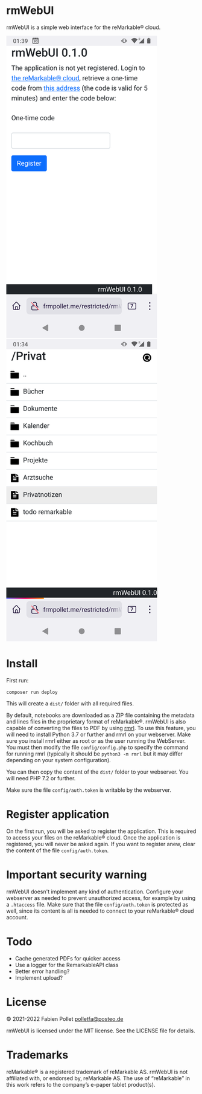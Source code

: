 # rmWebUI

rmWebUI is a simple web interface for the reMarkable&reg; cloud.

![register](./screenshot-register.png)
![list](./screenshot-list.png)

# Install

First run:

```
composer run deploy
```

This will create a `dist/` folder with all required files.

By default, notebooks are downloaded as a ZIP file containing the metadata and lines files in the proprietary format of reMarkable&reg;. rmWebUI is also capable of converting the files to PDF by using [rmrl](https://github.com/rschroll/rmrl). To use this feature, you will need to install Python 3.7 or further and rmrl on your webserver. Make sure you install rmrl either as root or as the user running the WebServer. You must then modify the file `config/config.php` to specify the command for running rmrl (typically it should be `python3 -m rmrl` but it may differ depending on your system configuration).

You can then copy the content of the `dist/` folder to your webserver. You will need PHP 7.2 or further.

Make sure the file `config/auth.token` is writable by the webserver.

# Register application

On the first run, you will be asked to register the application. This is required to access your files on the reMarkable&reg; cloud. Once the application is registered, you will never be asked again. If you want to register anew, clear the content of the file `config/auth.token`.

# Important security warning

rmWebUI doesn't implement any kind of authentication. Configure your webserver as needed to prevent unauthorized access, for example by using a `.htaccess` file. Make sure that the file `config/auth.token` is protected as well, since its content is all is needed to connect to your reMarkable&reg; cloud account.

# Todo

- Cache generated PDFs for quicker access
- Use a logger for the RemarkableAPI class
- Better error handling?
- Implement upload?

# License

&copy; 2021-2022 Fabien Pollet <polletfa@posteo.de>

rmWebUI is licensed under the MIT license. See the LICENSE file for details.

# Trademarks

reMarkable&reg; is a registered trademark of reMarkable AS. rmWebUI is not affiliated with, or endorsed by, reMarkable AS. The use of “reMarkable” in this work refers to the company’s e-paper tablet product(s).